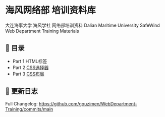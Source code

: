 # 海风网络部 培训资料库
大连海事大学 海风学社 网络部培训资料
Dalian Maritime University SafeWind Web Department Training Materials

## 📖 目录
- Part 1 HTML标签
- Part 2 [CSS选择器](Part2%20-%20CSS选择器/)
- Part 3 [CSS布局](Part3%20-%20CSS布局/)

## 📃 更新日志
Full Changelog: https://github.com/gouzimen/WebDepartment-Training/commits/main